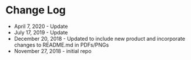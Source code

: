 # Change Log
* April 7, 2020 - Update
* July 17, 2019 - Update
* December 20, 2018 - Updated to include new product and incorporate changes to README.md in PDFs/PNGs
* November 27, 2018 - initial repo
